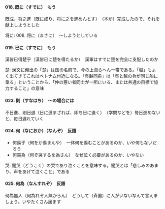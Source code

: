 #### 018. 既に（すでに）　もう
既成、将之進（既に成り、将に之を進めんとす）　（本が）完成したので、それを献上しようとした

将に: 008. 将に（まさに）　〜しようとしている

#### 019. 已に（すでに）　もう
漢皆已得楚乎（漢皆已に楚を得たるか）　漢軍はすでに楚を完全に支配したのか

楚: 漢文に頻出の「楚」は国の名前で、今の上海らへん一帯である。「越」もよく出てきてこれはベトナム付近になる。「呉越同舟」は「呉と越の兵が同じ船に乗る」ということから、「仲の悪い者同士が一所にいる、または共通の目標で協力すること」の意味

#### 023. 則（すなはち）　〜の場合には
不日進、則日退（日に進まざれば、即ち日に退く）　（学問などを）毎日進めないと、毎日遅れていく

#### 024. 何（なにおか）（なんぞ）　反語
- 何羨乎（何をか羨まんや）　一体何を羨むことがあるのか、いや何もないだろう
- 何哭為（何ぞ哭するを為さん）　なぜ泣く必要があるのか、いやない

哭: 慟哭（どうこく）の哭であり泣くことを意味する。慟哭とは「悲しみのあまり、声をあげて泣くこと」である

#### 025. 何為（なんすれぞ）　反語
何為無人（何為れぞ人無からん）　どうして（斉国）に人がいないなんて言えましょう。いやたくさん居ます